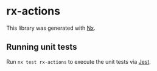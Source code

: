 # rx-actions

This library was generated with [Nx](https://nx.dev).

## Running unit tests

Run `nx test rx-actions` to execute the unit tests via [Jest](https://jestjs.io).
